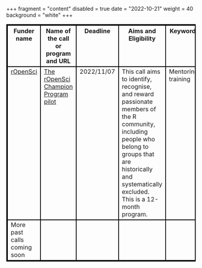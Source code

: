 +++
fragment = "content"
disabled = true
date = "2022-10-21"
weight = 40
background = "white"
+++

<style>
table, td, th {
  border: 2px solid black;
  vertical-align: top;
  !important;
 }
</style>
| Funder name                 | Name of the call or program and URL                                                                    | Deadline   | Aims and Eligibility                                                                                                                                                                                           | Keywords             |
| --------------------------- | ------------------------------------------------------------------------------------------------------ | ---------- | -------------------------------------------------------------------------------------------------------------------------------------------------------------------------------------------------------------- | -------------------- |
| [rOpenSci](ropensci.org)    |  [The rOpenSci Champion Program pilot](https://ropensci.org/blog/2022/09/22/launch-champions-program/) | 2022/11/07 |  This call aims to identify, recognise, and reward passionate members of the R community, including people who belong to groups that are historically and systematically excluded. This is a 12-month program. |  Mentoring, training |
| More past calls coming soon |
